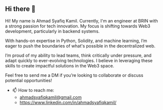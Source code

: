 ## Hi there 👋

Hi! My name is Ahmad Syafiq Kamil. Currently, I'm an engineer at BRIN with a strong passion for tech innovation. My focus is shifting towards Web3 development, particularly in backend systems.

With hands-on expertise in Python, Solidity, and machine learning, I’m eager to push the boundaries of what's possible in the decentralized web.

I’m proud of my ability to lead teams, think critically under pressure, and adapt quickly to ever-evolving technologies. I believe in leveraging these skills to create impactful solutions in the Web3 space.

Feel free to send me a DM if you’re looking to collaborate or discuss potential opportunities!


- 📫 How to reach me:
  - ahmadsyafiqkamil@gmail.com
  - https://www.linkedin.com/in/ahmadsyafiqkamil/
    


<!--
**ahmadsyafiqkamil/ahmadsyafiqkamil** is a ✨ _special_ ✨ repository because its `README.md` (this file) appears on your GitHub profile.

Here are some ideas to get you started:

- 🔭 I’m currently working on ...
- 🌱 I’m currently learning ...
- 👯 I’m looking to collaborate on ...
- 🤔 I’m looking for help with ...
- 💬 Ask me about ...
- 📫 How to reach me: ...
- 😄 Pronouns: ...
- ⚡ Fun fact: ...
-->
